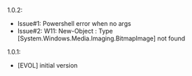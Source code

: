 1.0.2:
-  Issue#1: Powershell error when no args
-  Issue#2: W11: New-Object : Type [System.Windows.Media.Imaging.BitmapImage] not found

1.0.1:
- [EVOL] initial version
